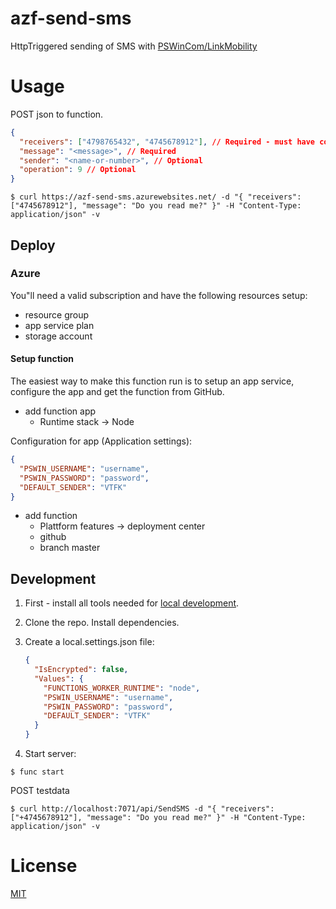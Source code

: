 # azf-send-sms

HttpTriggered sending of SMS with [PSWinCom/LinkMobility](https://pswin.com/)

# Usage

POST json to function.


```json
{
  "receivers": ["4798765432", "4745678912"], // Required - must have country codes prefixed!
  "message": "<message>", // Required
  "sender": "<name-or-number>", // Optional
  "operation": 9 // Optional
}
```

```
$ curl https://azf-send-sms.azurewebsites.net/ -d "{ "receivers": ["4745678912"], "message": "Do you read me?" }" -H "Content-Type: application/json" -v
```

## Deploy

### Azure

You"ll need a valid subscription and have the following resources setup:
- resource group
- app service plan
- storage account


#### Setup function

The easiest way to make this function run is to setup an app service, configure the app and get the function from GitHub.

- add function app
  - Runtime stack -> Node

Configuration for app (Application settings):
```json
{
  "PSWIN_USERNAME": "username",
  "PSWIN_PASSWORD": "password",
  "DEFAULT_SENDER": "VTFK"
}
```

- add function
  - Plattform features -> deployment center
  - github
  - branch master

## Development

1. First - install all tools needed for [local development](https://docs.microsoft.com/en-us/azure/azure-functions/functions-develop-local).
2. Clone the repo. Install dependencies.
3. Create a local.settings.json file:
    ```json
    {
      "IsEncrypted": false,
      "Values": {
        "FUNCTIONS_WORKER_RUNTIME": "node",
        "PSWIN_USERNAME": "username",
        "PSWIN_PASSWORD": "password",
        "DEFAULT_SENDER": "VTFK"
      }
    }
    ```

4. Start server:

```
$ func start
```

POST testdata

```
$ curl http://localhost:7071/api/SendSMS -d "{ "receivers": ["+4745678912"], "message": "Do you read me?" }" -H "Content-Type: application/json" -v
```

# License

[MIT](LICENSE)